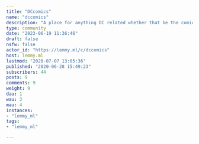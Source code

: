 ```yaml
---
title: "DCcomics" 
name: "dccomics"
description: "A place for anything DC related whether that be the comics, movies, television shows, cartoons, etc."
type: community
date: "2023-06-19 11:36:46"
draft: false
nsfw: false
actor_id: "https://lemmy.ml/c/dccomics"
host: lemmy.ml
lastmod: "2020-07-07 13:05:36"
published: "2020-06-28 15:49:23"
subscribers: 44
posts: 9
comments: 9
weight: 9
dau: 1
wau: 3
mau: 4
instances:
- "lemmy_ml"
tags: 
- "lemmy_ml"

---
```

